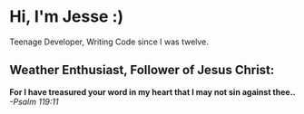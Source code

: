 <html>
   <head>
      <meta charset="UTF-8"/>
      <meta name="og:title" content="Jesse Hasty's GitHub README page"/>
      <meta name="og:date" content="2024-12-20"/>
<link rel="preconnect" href="https://fonts.googleapis.com">
<link rel="preconnect" href="https://fonts.gstatic.com" crossorigin>
<link href="https://fonts.googleapis.com/css2?family=Montserrat:ital,wght@0,100..900;1,100..900&family=Roboto+Condensed:ital,wght@0,100..900;1,100..900&family=Roboto:ital,wght@0,100;0,300;0,400;0,500;0,700;0,900;1,100;1,300;1,400;1,500;1,700;1,900&display=swap" rel="stylesheet">
   </head>
   <body>
      <div style="font-family: "Montserrat", sans-serif; text-align: center;"/>
        <h1>Hi, I'm Jesse :)</h1>
         <p>Teenage Developer, Writing Code since I was twelve.</p>
         <h2>Weather Enthusiast, Follower of Jesus Christ:</h2>
         <div><b>For I have treasured your word in my heart that I may not sin against thee..</b><i> -Psalm 119:11</i>
</div>
         </div>
   </body>
</html>
